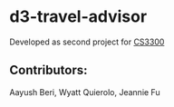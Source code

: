 # d3-travel-advisor
Developed as second project for [CS3300](https://mimno.infosci.cornell.edu/info3300/)

## Contributors:
Aayush Beri, Wyatt Quierolo, Jeannie Fu
